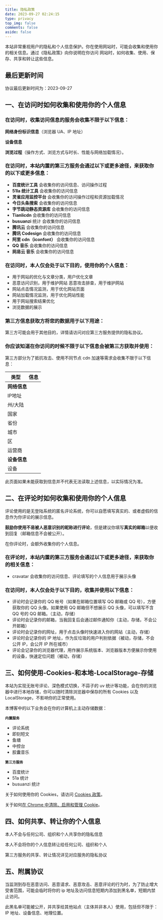 ```yaml
---
title: 隐私政策
date: 2023-09-27 02:24:15
type: privacy
top_img: false
comments: false
aside: false
---
```


<!-- 在模板文件中添加 JavaScript 代码 -->
<script>
    (async function() {
        async function getIpInfo() {
            var fetchUrl = "https://api.qjqq.cn/api/Local";
            try {
                var uaInfo = navigator.userAgent;
                var response = await fetch(fetchUrl);
                var json = await response.json();
                var ip = json.ip;
                var continent = json.data.continent;
                var country = json.data.country;
                var prov = json.data.prov;
                var city = json.data.city;
                var district = json.data.district;
                var isp = json.data.isp;
                var currentUrl = window.location.href;
                document.getElementById("userAgentIp").innerHTML = ip;
                document.getElementById("userAgentState").innerHTML = continent;
                document.getElementById("userAgentCountry").innerHTML = country;
                document.getElementById("userAgentProv").innerHTML = prov;
                document.getElementById("userAgentCity").innerHTML = city;
                document.getElementById("userAgentDistrict").innerHTML = district;
                document.getElementById("userAgentISP").innerHTML = isp;
                document.getElementById("userAgentDevice").innerHTML = uaInfo;
                document.getElementById("userAgentUrl").innerHTML = currentUrl;
                var hostnameRegex = /\/\/(.*?)\//;
                var matches = currentUrl.match(hostnameRegex);
                if (matches && matches.length > 1) {
                    var domain = matches[1];
                    document.getElementById("userAgentUrl").innerHTML = domain;
                } else {
                    document.getElementById("userAgentUrl").innerHTML = "joker2yue.github.io";
                }
            } catch (error) {
                console.error("An error occurred while fetching IP info:", error);
            }
        }
        await getIpInfo();
    }
    )();
</script>

<p>本站非常重视用户的隐私和个人信息保护。你在使用网站时，可能会收集和使用你的相关信息。通过《隐私政策》向你说明在你访问 <code id="userAgentUrl"></code> 网站时，如何收集、使用、保存、共享和转让这些信息。</p>

## 最后更新时间
协议最后更新时间为：2023-09-27

## 一、在访问时如何收集和使用你的个人信息

### 在访问时，收集访问信息的服务会收集不限于以下信息：

**网络身份标识信息**（浏览器 UA、IP 地址）

**设备信息**

**浏览过程**（操作方式、浏览方式与时长、性能与网络加载情况）。

### 在访问时，本站内置的第三方服务会通过以下或更多途径，来获取你的以下或更多信息：

* **百度统计工具** 会收集你的访问信息、访问操作过程
* **51la 统计工具** 会收集你的访问信息
* **灵雀应用监控平台** 会收集你的访问操作过程和资源加载情况
* **今日头条搜索** 会收集你的访问信息
* **字节跳动静态资源库** 会收集你的访问信息
* **Tianlicdn** 会收集你的访问信息
* **busuanzi** 统计 会收集你的访问信息
* **腾讯云** 会收集你的访问信息
* **腾讯 Codesign** 会收集你的访问信息
* **阿里 cdn（iconfont）** 会收集你的访问信息
* **QQ 音乐** 会收集你的访问信息
* **网易云 音乐** 会收集你的访问信息

### 在访问时，本人仅会处于以下目的，使用你的个人信息：

* 用于网站的优化与文章分类，用户优化文章
* 恶意访问识别，用于维护网站
  恶意攻击排查，用于维护网站
* 网站点击情况监测，用于优化网站页面
* 网站加载情况监测，用于优化网站性能
* 用于网站搜索结果优化
* 浏览数据的展示

### 第三方信息获取方将您的数据用于以下用途：

第三方可能会用于其他目的，详情请访问对应第三方服务提供的隐私协议。

### 你应该知道在你访问的时候不限于以下信息会被第三方获取并使用：

第三方部分为了抵抗攻击、使用不同节点 cdn 加速等需求会收集不限于以下信息：

<!-- 在表格中添加 id 以便于通过 JavaScript 获取元素 -->
<table>
    <thead>
        <tr>
            <th>类型</th>
            <th>信息</th>
        </tr>
    </thead>
    <tbody>
        <tr>
            <td colspan="2">
                <b>网络信息</b>
            </td>
        </tr>
        <tr>
            <td>IP地址</td>
            <td>
                <div id="userAgentIp"></div>
            </td>
        </tr>
        <tr>
            <td>州/大陆</td>
            <td>
                <div id="userAgentState"></div>
            </td>
        </tr>
        <tr>
            <td>国家</td>
            <td>
                <div id="userAgentCountry"></div>
            </td>
        </tr>
        <tr>
            <td>省份</td>
            <td>
                <div id="userAgentProv"></div>
            </td>
        </tr>
        <tr>
            <td>城市</td>
            <td>
                <div id="userAgentCity"></div>
            </td>
        </tr>
        <tr>
            <td>区</td>
            <td>
                <div id="userAgentDistrict"></div>
            </td>
        </tr>
        <tr>
            <td>运营商</td>
            <td>
                <div id="userAgentISP"></div>
            </td>
        </tr>
        <tr>
            <td colspan="2">
                <b>设备信息</b>
            </td>
        </tr>
        <tr>
            <td>设备</td>
            <td>
                <div id="userAgentDevice"></div>
            </td>
        </tr>
    </tbody>
</table>
<div style="color:var(--anzhiyu-gray);font-size:14px">此页面如果未能获取到信息并不代表无法读取上述信息，以实际情况为准。</div>

## 二、在评论时如何收集和使用你的个人信息

评论使用的是无登陆系统的匿名评论系统，你可以自愿填写真实的、或者虚假的信息作为你评论的展示信息。

**鼓励你使用不易被人恶意识别的昵称进行评论**，但是建议你填写**真实的邮箱**以便收到回复（邮箱信息不会被公开）。

在你评论时，会额外收集你的个人信息。

### 在评论时，本站内置的第三方服务会通过以下或更多途径，来获取你的相关信息：

* cravatar 会收集你的访问信息、评论填写的个人信息用于展示头像

### 在访问时，本人仅会处于以下目的，收集并使用以下信息：

* 评论时会记录你的 QQ 帐号（如果在邮箱位置填写 QQ 邮箱或 QQ 号），方便获取你的 QQ 头像。如果使用 QQ 邮箱但不想展示 QQ 头像，可以填写不含 QQ 号的 QQ 邮箱。（主动，存储）
* 评论时会记录你的邮箱，当我回复后会通过邮件通知你（主动，存储，不会公开邮箱）
* 评论时会记录你的网址，用于点击头像时快速进入你的网站（主动，存储）
* 评论时会记录你的 IP 地址，作为反垃圾的用户判别依据（被动，存储，不会公开 IP，会公开 IP 所在城市）
* 评论会记录你的浏览器代理，用作展示系统版本、浏览器版本方便展示你使用的设备，快速定位问题（被动，存储）

## 三、如何使用-Cookies-和本地-LocalStorage-存储

本站为实现无账号评论、深色模式切换，不蒜子的 uv 统计等功能，会在你的浏览器中进行本地存储，你可以随时清除浏览器中保存的所有 Cookies 以及 LocalStorage，不影响你的正常使用。

本博客中的以下业务会在你的计算机上主动存储数据：

**`内置服务`**

* 评论系统
* 即刻短文
* 鱼塘
* 中控台
* 胶囊音乐

**`第三方服务`**

* 百度统计
* 51a 统计
* busuanzi 统计

关于如何使用你的 Cookies，请访问 [Cookies 政策](../cookies)。

关于如何[在 Chrome 中清除、启用和管理 Cookie](https://support.google.com/chrome/answer/95647?co=GENIE.Platform=Desktop&hl=zh-Hans)。

## 四、如何共享、转让你的个人信息

本人不会与任何公司、组织和个人共享你的隐私信息

本人不会将你的个人信息转让给任何公司、组织和个人

第三方服务的共享、转让情况详见对应服务的隐私协议

## 五、附属协议

当监测到存在恶意访问、恶意请求、恶意攻击、恶意评论的行为时，为了防止增大受害范围，可能会临时将你的 ip 地址及访问信息短期内添加到黑名单，短期内禁止访问。

此黑名单可能被公开，并共享给其他站点（主体并非本人）使用，包括但不限于：IP 地址、设备信息、地理位置。